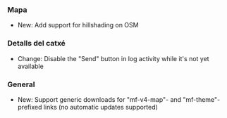 
### Mapa
- New: Add support for hillshading on OSM

### Detalls del catxé
- Change: Disable the "Send" button in log activity while it's not yet available

### General
- New: Support generic downloads for "mf-v4-map"- and "mf-theme"-prefixed links (no automatic updates supported)
